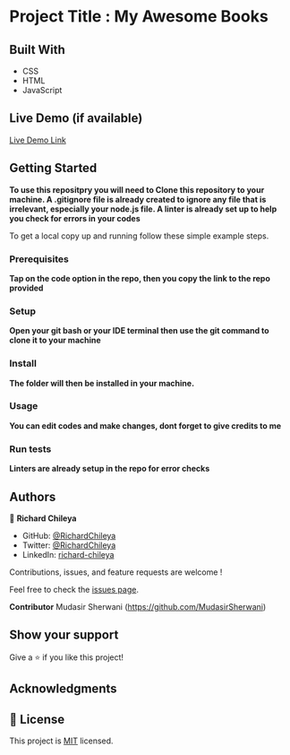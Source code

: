# Project Title : My Awesome Books 

## Built With

- CSS
- HTML
- JavaScript

## Live Demo (if available)

[Live Demo Link](https://richardchileya.github.io/Awesome-Books/)


## Getting Started

**To use this repositpry you will need to Clone this repository to your machine. A .gitignore file is already created to ignore any file that is irrelevant, especially your node.js file. A linter is already set up to help you check for errors in your codes**

To get a local copy up and running follow these simple example steps.

### Prerequisites
**Tap on the code option in the repo, then you copy the link to the repo provided**
### Setup
**Open your git bash or your IDE terminal then use the git command to clone it to your machine**
### Install
**The folder will then be installed in your machine.**
### Usage
**You can edit codes and make changes, dont forget to give credits to me**
### Run tests
**Linters are already setup in the repo for error checks**

## Authors

👤 **Richard Chileya**

- GitHub: [@RichardChileya](https://github.com/RichardChileya/)
- Twitter: [@RichardChileya](https://twitter.com/RichardChileya/)
- LinkedIn: [richard-chileya](https://linkedin.com/in/richard-chileya-1076b4200//)

Contributions, issues, and feature requests are welcome !

Feel free to check the [issues page](https://github.com/RichardChileya/capstone-project-1/issues).

 **Contributor**
 Mudasir Sherwani (https://github.com/MudasirSherwani)

## Show your support

Give a ⭐️ if you like this project!

## Acknowledgments

## 📝 License

This project is [MIT](./LICENSE) licensed.
